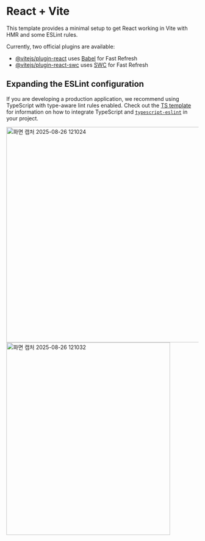 # React + Vite

This template provides a minimal setup to get React working in Vite with HMR and some ESLint rules.

Currently, two official plugins are available:

- [@vitejs/plugin-react](https://github.com/vitejs/vite-plugin-react/blob/main/packages/plugin-react) uses [Babel](https://babeljs.io/) for Fast Refresh
- [@vitejs/plugin-react-swc](https://github.com/vitejs/vite-plugin-react/blob/main/packages/plugin-react-swc) uses [SWC](https://swc.rs/) for Fast Refresh

## Expanding the ESLint configuration

If you are developing a production application, we recommend using TypeScript with type-aware lint rules enabled. Check out the [TS template](https://github.com/vitejs/vite/tree/main/packages/create-vite/template-react-ts) for information on how to integrate TypeScript and [`typescript-eslint`](https://typescript-eslint.io) in your project.


<img width="592" height="564" alt="화면 캡처 2025-08-26 121024" src="https://github.com/user-attachments/assets/d8366c91-d730-42d6-9e90-e42b5d5b7382" />
<img width="429" height="504" alt="화면 캡처 2025-08-26 121032" src="https://github.com/user-attachments/assets/f17e0506-4659-4714-9d33-c96577610b27" />

